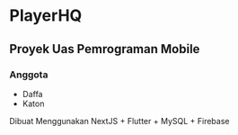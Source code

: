# PlayerHQ

## Proyek Uas Pemrograman Mobile

### Anggota

- Daffa
- Katon

Dibuat Menggunakan NextJS + Flutter + MySQL + Firebase
